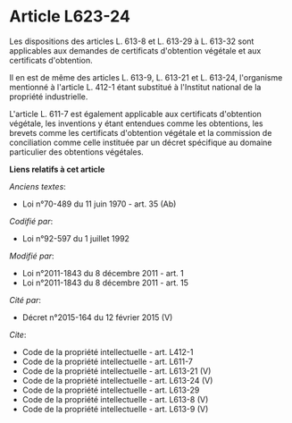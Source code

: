 # Article L623-24

Les dispositions des articles L. 613-8 et L. 613-29 à L. 613-32 sont applicables aux demandes de certificats d'obtention
végétale et aux certificats d'obtention. 

Il en est de même des articles L. 613-9, L. 613-21 et L. 613-24, l'organisme mentionné à l'article L. 412-1 étant substitué à
l'Institut national de la propriété industrielle. 

L'article L. 611-7 est également applicable aux certificats d'obtention végétale, les inventions y étant entendues comme les
obtentions, les brevets comme les certificats d'obtention végétale et la commission de conciliation comme celle instituée par
un décret spécifique au domaine particulier des obtentions végétales.

**Liens relatifs à cet article**

_Anciens textes_:

  - Loi n°70-489 du 11 juin 1970 - art. 35 (Ab)

_Codifié par_:

  - Loi n°92-597 du 1 juillet 1992

_Modifié par_:

  - Loi n°2011-1843 du 8 décembre 2011 - art. 1
  - Loi n°2011-1843 du 8 décembre 2011 - art. 15

_Cité par_:

  - Décret n°2015-164 du 12 février 2015 (V)

_Cite_:

  - Code de la propriété intellectuelle - art. L412-1
  - Code de la propriété intellectuelle - art. L611-7
  - Code de la propriété intellectuelle - art. L613-21 (V)
  - Code de la propriété intellectuelle - art. L613-24 (V)
  - Code de la propriété intellectuelle - art. L613-29
  - Code de la propriété intellectuelle - art. L613-8 (V)
  - Code de la propriété intellectuelle - art. L613-9 (V)

